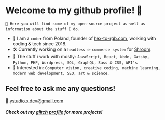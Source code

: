 # Welcome to my github profile! 👋
`🤖 Here you will find some of my open-source project as well as information about the stuff I do`.
- 🧪 I am a `coder` from Poland, founder of [hex-to-rgb.com](https://hex-to-rgb.com), working with coding & tech since 2018.
- 🛠 Currently working on a `headless e-commerce system` for [Shroom](https://shop.shroom4you.com).
- 🧬 The stuff i work with mostly: `JavaScript, React, Node, Gatsby, Python, PHP, Wordpress, SQL, GraphQL, Sass & CSS, API's`.
- 🔬 Interested in: `Computer vision, creative coding, machine learning, modern web development, SEO, art & science`.

## Feel free to ask me any questions!
📨 [ystudio.x.dev@gmail.com](mailto:ystudio.x.dev@gmail.com)

##### Check out my [glitch profile](https://glitch.com/ys-sudo) for more projects!
